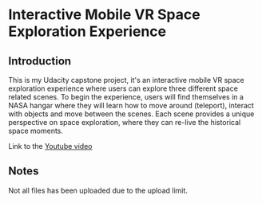 # Interactive Mobile VR Space Exploration Experience

## Introduction
This is my Udacity capstone project, it's an interactive mobile VR space exploration experience where users can explore three different space related scenes. 
To begin the experience, users will find themselves in a NASA hangar where they will learn how to move around (teleport), interact with objects and move between the scenes. Each scene provides a unique perspective on space exploration, where they can re-live the historical space moments.

Link to the [Youtube video](https://youtu.be/hYw6LbOzXUY)

## Notes
Not all files has been uploaded due to the upload limit.
